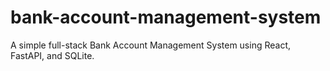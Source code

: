 # bank-account-management-system
A simple full-stack Bank Account Management System using React, FastAPI, and SQLite.
